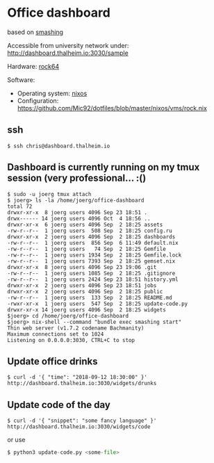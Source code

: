 # Office dashboard

based on [smashing](https://github.com/Smashing/smashing)

Accessible from university network under: http://dashboard.thalheim.io:3030/sample

Hardware: [rock64](https://www.pine64.org/?page_id=7147)

Software:
  - Operating system: [nixos](https://nixos.org/)
  - Configuration: https://github.com/Mic92/dotfiles/blob/master/nixos/vms/rock.nix

## ssh

```console
$ ssh chris@dashboard.thalheim.io
```

## Dashboard is currently running on my tmux session (very professional... :()

```
$ sudo -u joerg tmux attach
$ joerg> ls -la /home/joerg/office-dashboard
total 72
drwxr-xr-x  8 joerg users 4096 Sep 23 18:51 .
drwx------ 14 joerg users 4096 Oct  4 18:56 ..
drwxr-xr-x  6 joerg users 4096 Sep  2 18:25 assets
-rw-r--r--  1 joerg users  508 Sep  2 18:25 config.ru
drwxr-xr-x  2 joerg users 4096 Sep  2 18:25 dashboards
-rw-r--r--  1 joerg users  856 Sep  6 11:49 default.nix
-rw-r--r--  1 joerg users   74 Sep  2 18:25 Gemfile
-rw-r--r--  1 joerg users 1934 Sep  2 18:25 Gemfile.lock
-rw-r--r--  1 joerg users 7393 Sep  2 18:25 gemset.nix
drwxr-xr-x  8 joerg users 4096 Sep 23 19:06 .git
-rw-r--r--  1 joerg users 1085 Sep  2 18:25 .gitignore
-rw-r--r--  1 joerg users 2424 Sep 23 18:51 history.yml
drwxr-xr-x  2 joerg users 4096 Sep 23 18:51 jobs
drwxr-xr-x  2 joerg users 4096 Sep  2 18:25 public
-rw-r--r--  1 joerg users  133 Sep  2 18:25 README.md
-rwxr-xr-x  1 joerg users  547 Sep  2 18:25 update-code.py
drwxr-xr-x 14 joerg users 4096 Sep  2 18:25 widgets
$joerg> cd /home/joerg/office-dashboard
$joerg> nix-shell --command "bundle exec smashing start" 
Thin web server (v1.7.2 codename Bachmanity)
Maximum connections set to 1024
Listening on 0.0.0.0:3030, CTRL+C to stop
```

## Update office drinks

```console
$ curl -d '{ "time": "2018-09-12 18:30:00" }' http://dashboard.thalheim.io:3030/widgets/drunks
```

## Update code of the day

```console
$ curl -d '{ "snippet": "some fancy language" }' http://dashboard.thalheim.io:3030/widgets/code
```

or use 

```python
$ python3 update-code.py <some-file>
```
